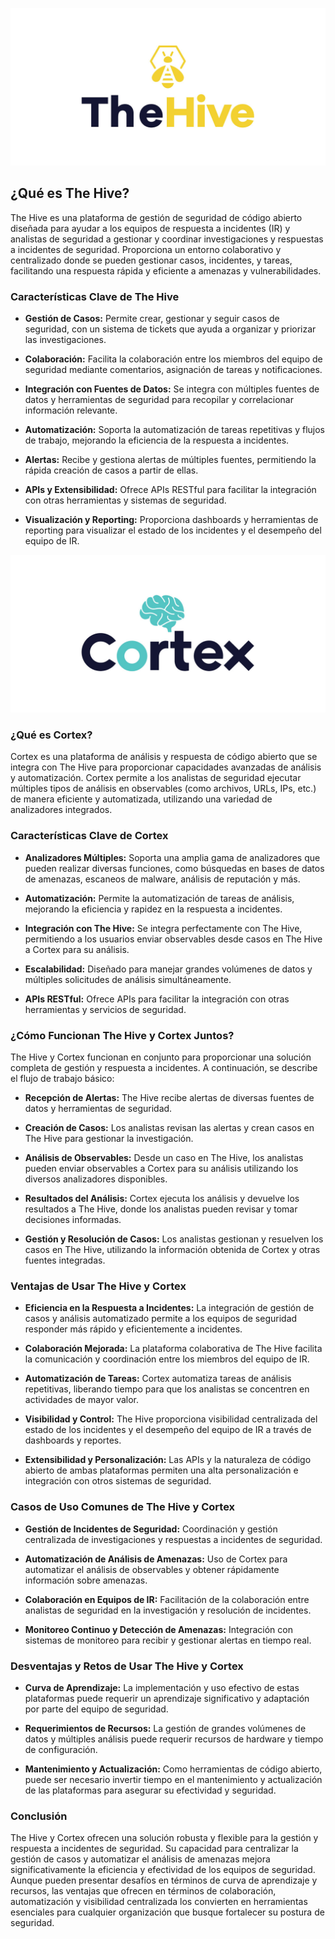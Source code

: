 ![the hive](/img/thehive.jpeg)
## **¿Qué es The Hive?**
The Hive es una plataforma de gestión de seguridad de código abierto diseñada para ayudar a los equipos de respuesta a incidentes (IR) y analistas de seguridad a gestionar y coordinar investigaciones y respuestas a incidentes de seguridad. Proporciona un entorno colaborativo y centralizado donde se pueden gestionar casos, incidentes, y tareas, facilitando una respuesta rápida y eficiente a amenazas y vulnerabilidades.

### **Características Clave de The Hive**

- **Gestión de Casos:** Permite crear, gestionar y seguir casos de seguridad, con un sistema de tickets que ayuda a organizar y priorizar las investigaciones.

- **Colaboración:** Facilita la colaboración entre los miembros del equipo de seguridad mediante comentarios, asignación de tareas y notificaciones.

- **Integración con Fuentes de Datos:** Se integra con múltiples fuentes de datos y herramientas de seguridad para recopilar y correlacionar información relevante.

- **Automatización:** Soporta la automatización de tareas repetitivas y flujos de trabajo, mejorando la eficiencia de la respuesta a incidentes.

- **Alertas:** Recibe y gestiona alertas de múltiples fuentes, permitiendo la rápida creación de casos a partir de ellas.

- **APIs y Extensibilidad:** Ofrece APIs RESTful para facilitar la integración con otras herramientas y sistemas de seguridad.

- **Visualización y Reporting:** Proporciona dashboards y herramientas de reporting para visualizar el estado de los incidentes y el desempeño del equipo de IR.

![cortex](/img/cortex.jpeg)
### **¿Qué es Cortex?**
Cortex es una plataforma de análisis y respuesta de código abierto que se integra con The Hive para proporcionar capacidades avanzadas de análisis y automatización. Cortex permite a los analistas de seguridad ejecutar múltiples tipos de análisis en observables (como archivos, URLs, IPs, etc.) de manera eficiente y automatizada, utilizando una variedad de analizadores integrados.

### **Características Clave de Cortex**

- **Analizadores Múltiples:** Soporta una amplia gama de analizadores que pueden realizar diversas funciones, como búsquedas en bases de datos de amenazas, escaneos de malware, análisis de reputación y más.

- **Automatización:** Permite la automatización de tareas de análisis, mejorando la eficiencia y rapidez en la respuesta a incidentes.

- **Integración con The Hive:** Se integra perfectamente con The Hive, permitiendo a los usuarios enviar observables desde casos en The Hive a Cortex para su análisis.

- **Escalabilidad:** Diseñado para manejar grandes volúmenes de datos y múltiples solicitudes de análisis simultáneamente.

- **APIs RESTful:** Ofrece APIs para facilitar la integración con otras herramientas y servicios de seguridad.

### **¿Cómo Funcionan The Hive y Cortex Juntos?**
The Hive y Cortex funcionan en conjunto para proporcionar una solución completa de gestión y respuesta a incidentes. A continuación, se describe el flujo de trabajo básico:

- **Recepción de Alertas:** The Hive recibe alertas de diversas fuentes de datos y herramientas de seguridad.

- **Creación de Casos:** Los analistas revisan las alertas y crean casos en The Hive para gestionar la investigación.

- **Análisis de Observables:** Desde un caso en The Hive, los analistas pueden enviar observables a Cortex para su análisis utilizando los diversos analizadores disponibles.

- **Resultados del Análisis:** Cortex ejecuta los análisis y devuelve los resultados a The Hive, donde los analistas pueden revisar y tomar decisiones informadas.

- **Gestión y Resolución de Casos:** Los analistas gestionan y resuelven los casos en The Hive, utilizando la información obtenida de Cortex y otras fuentes integradas.

### **Ventajas de Usar The Hive y Cortex**

- **Eficiencia en la Respuesta a Incidentes:** La integración de gestión de casos y análisis automatizado permite a los equipos de seguridad responder más rápido y eficientemente a incidentes.

- **Colaboración Mejorada:** La plataforma colaborativa de The Hive facilita la comunicación y coordinación entre los miembros del equipo de IR.

- **Automatización de Tareas:** Cortex automatiza tareas de análisis repetitivas, liberando tiempo para que los analistas se concentren en actividades de mayor valor.

- **Visibilidad y Control:** The Hive proporciona visibilidad centralizada del estado de los incidentes y el desempeño del equipo de IR a través de dashboards y reportes.

- **Extensibilidad y Personalización:** Las APIs y la naturaleza de código abierto de ambas plataformas permiten una alta personalización e integración con otros sistemas de seguridad.

### **Casos de Uso Comunes de The Hive y Cortex**

- **Gestión de Incidentes de Seguridad:** Coordinación y gestión centralizada de investigaciones y respuestas a incidentes de seguridad.

- **Automatización de Análisis de Amenazas:** Uso de Cortex para automatizar el análisis de observables y obtener rápidamente información sobre amenazas.

- **Colaboración en Equipos de IR:** Facilitación de la colaboración entre analistas de seguridad en la investigación y resolución de incidentes.

- **Monitoreo Continuo y Detección de Amenazas:** Integración con sistemas de monitoreo para recibir y gestionar alertas en tiempo real.

### **Desventajas y Retos de Usar The Hive y Cortex**

- **Curva de Aprendizaje:** La implementación y uso efectivo de estas plataformas puede requerir un aprendizaje significativo y adaptación por parte del equipo de seguridad.

- **Requerimientos de Recursos:** La gestión de grandes volúmenes de datos y múltiples análisis puede requerir recursos de hardware y tiempo de configuración.

- **Mantenimiento y Actualización:** Como herramientas de código abierto, puede ser necesario invertir tiempo en el mantenimiento y actualización de las plataformas para asegurar su efectividad y seguridad.

### **Conclusión**
The Hive y Cortex ofrecen una solución robusta y flexible para la gestión y respuesta a incidentes de seguridad. Su capacidad para centralizar la gestión de casos y automatizar el análisis de amenazas mejora significativamente la eficiencia y efectividad de los equipos de seguridad. Aunque pueden presentar desafíos en términos de curva de aprendizaje y recursos, las ventajas que ofrecen en términos de colaboración, automatización y visibilidad centralizada los convierten en herramientas esenciales para cualquier organización que busque fortalecer su postura de seguridad.






